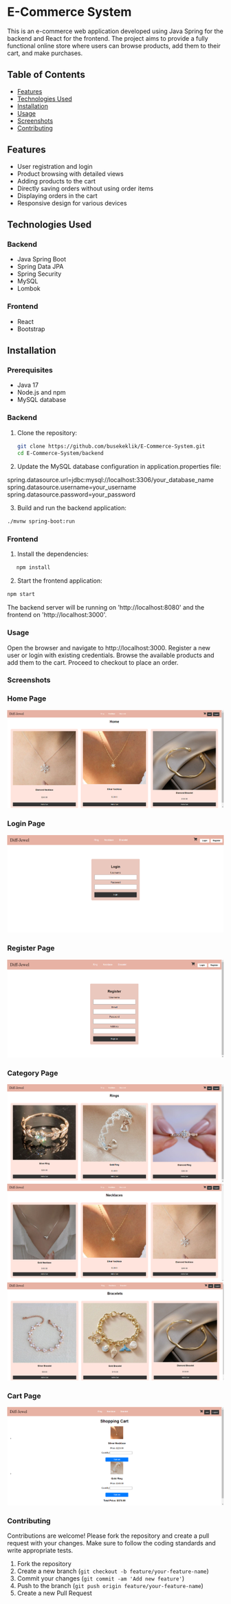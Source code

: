 # E-Commerce System

This is an e-commerce web application developed using Java Spring for the backend and React for the frontend. The project aims to provide a fully functional online store where users can browse products, add them to their cart, and make purchases.

## Table of Contents

- [Features](#features)
- [Technologies Used](#technologies-used)
- [Installation](#installation)
- [Usage](#usage)
- [Screenshots](#screenshots)
- [Contributing](#contributing)

## Features

- User registration and login
- Product browsing with detailed views
- Adding products to the cart
- Directly saving orders without using order items
- Displaying orders in the cart
- Responsive design for various devices

## Technologies Used

### Backend

- Java Spring Boot
- Spring Data JPA
- Spring Security
- MySQL
- Lombok

### Frontend

- React
- Bootstrap

## Installation

### Prerequisites

- Java 17
- Node.js and npm
- MySQL database

### Backend

1. Clone the repository:

   ```sh
   git clone https://github.com/busekeklik/E-Commerce-System.git
   cd E-Commerce-System/backend

2. Update the MySQL database configuration in application.properties file:

spring.datasource.url=jdbc:mysql://localhost:3306/your_database_name
spring.datasource.username=your_username
spring.datasource.password=your_password

3. Build and run the backend application:
 ```sh
./mvnw spring-boot:run
```
### Frontend

1. Install the dependencies:

```sh
   npm install
```
2. Start the frontend application:

```sh
npm start
```

The backend server will be running on 'http://localhost:8080' and the frontend on 'http://localhost:3000'.


### Usage

Open the browser and navigate to http://localhost:3000.
Register a new user or login with existing credentials.
Browse the available products and add them to the cart.
Proceed to checkout to place an order.

### Screenshots

### Home Page
![Home Page](screenshots/home.webp)

### Login Page
![Login Page](screenshots/login.webp)

### Register Page
![Register Page](screenshots/register.webp)

### Category Page
![Rings](screenshots/rings.webp)
![Necklaces](screenshots/necklaces.webp)
![Bracelets](screenshots/bracelets.webp)



### Cart Page
![Shopping_Cart Page](screenshots/shopping_cart.webp)

### Contributing

Contributions are welcome! Please fork the repository and create a pull request with your changes. Make sure to follow the coding standards and write appropriate tests.

1. Fork the repository
2. Create a new branch (`git checkout -b feature/your-feature-name`)
3. Commit your changes (`git commit -am 'Add new feature'`)
4. Push to the branch (`git push origin feature/your-feature-name`)
5. Create a new Pull Request

